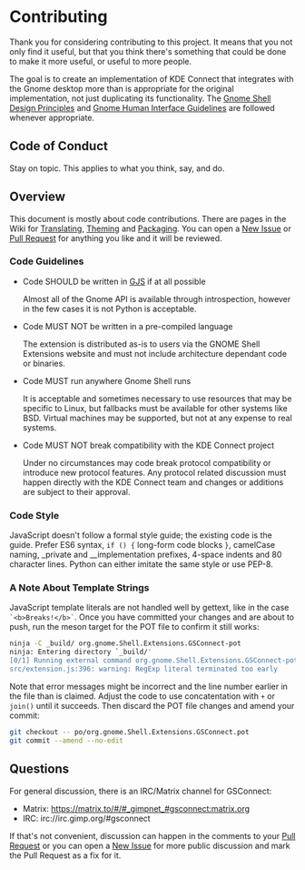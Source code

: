 # Contributing

Thank you for considering contributing to this project. It means that you not
only find it useful, but that you think there's something that could be done to
make it more useful, or useful to more people.

The goal is to create an implementation of KDE Connect that integrates with the
Gnome desktop more than is appropriate for the original implementation, not just
duplicating its functionality. The [Gnome Shell Design Principles][design] and
[Gnome Human Interface Guidelines][hig] are followed whenever appropriate.

## Code of Conduct

Stay on topic. This applies to what you think, say, and do.

## Overview

This document is mostly about code contributions. There are pages in the Wiki
for [Translating][translating], [Theming][theming] and [Packaging][packaging].
You can open a [New Issue][issue] or [Pull Request][pr] for anything you like
and it will be reviewed.

### Code Guidelines

* Code SHOULD be written in [GJS][gjs] if at all possible

  Almost all of the Gnome API is available through introspection, however in the
  few cases it is not Python is acceptable.
  
* Code MUST NOT be written in a pre-compiled language

  The extension is distributed as-is to users via the GNOME Shell Extensions
  website and must not include architecture dependant code or binaries.
  
* Code MUST run anywhere Gnome Shell runs

  It is acceptable and sometimes necessary to use resources that may be specific
  to Linux, but fallbacks must be available for other systems like BSD. Virtual
  machines may be supported, but not at any expense to real systems.
  
* Code MUST NOT break compatibility with the KDE Connect project

  Under no circumstances may code break protocol compatibility or introduce new
  protocol features. Any protocol related discussion must happen directly with
  the KDE Connect team and changes or additions are subject to their approval.
  
### Code Style

JavaScript doesn't follow a formal style guide; the existing code is the guide.
Prefer ES6 syntax, `if () {` long-form code blocks `}`, camelCase naming,
_private and __implementation prefixes, 4-space indents and 80 character lines.
Python can either imitate the same style or use PEP-8.
  
### A Note About Template Strings

JavaScript template literals are not handled well by gettext, like in the case
`` `<b>Breaks!</b>` ``. Once you have committed your changes and are about to
push, run the meson target for the POT file to confirm it still works:

```sh
ninja -C _build/ org.gnome.Shell.Extensions.GSConnect-pot 
ninja: Entering directory `_build/'
[0/1] Running external command org.gnome.Shell.Extensions.GSConnect-pot.
src/extension.js:396: warning: RegExp literal terminated too early
```

Note that error messages might be incorrect and the line number earlier in the
file than is claimed. Adjust the code to use concatentation with `+` or `join()`
until it succeeds. Then discard the POT file changes and amend your commit:

```sh
git checkout -- po/org.gnome.Shell.Extensions.GSConnect.pot
git commit --amend --no-edit
```

## Questions

For general discussion, there is an IRC/Matrix channel for GSConnect:

* Matrix: https://matrix.to/#/#_gimpnet_#gsconnect:matrix.org
* IRC: irc://irc.gimp.org/#gsconnect

If that's not convenient, discussion can happen in the comments to your
[Pull Request][pr] or you can open a [New Issue][issue] for more public
discussion and mark the Pull Request as a fix for it.

[design]: https://wiki.gnome.org/Projects/GnomeShell/Design/Principles
[hig]: https://developer.gnome.org/hig/stable/
[translating]: https://github.com/andyholmes/gnome-shell-extension-gsconnect/wiki/Translating
[packaging]: https://github.com/andyholmes/gnome-shell-extension-gsconnect/wiki/Packaging
[theming]: https://github.com/andyholmes/gnome-shell-extension-gsconnect/wiki/Theming
[issue]: https://github.com/andyholmes/gnome-shell-extension-gsconnect/issues
[pr]: https://github.com/GNOME/gnome-shell/pulls
[gjs]: https://gitlab.gnome.org/GNOME/gjs/wikis/home

